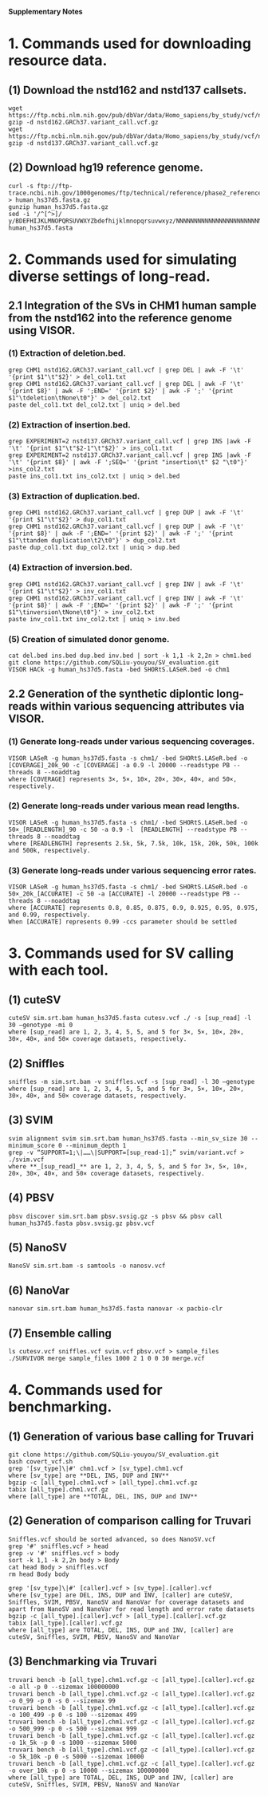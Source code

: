 **Supplementary Notes**
# 1. Commands used for downloading resource data.
## (1) Download the nstd162 and nstd137 callsets.
```
wget https://ftp.ncbi.nlm.nih.gov/pub/dbVar/data/Homo_sapiens/by_study/vcf/nstd162.GRCh37.variant_call.vcf.gz
gzip -d nstd162.GRCh37.variant_call.vcf.gz
wget https://ftp.ncbi.nlm.nih.gov/pub/dbVar/data/Homo_sapiens/by_study/vcf/nstd137.GRCh37.variant_call.vcf.gz
gzip -d nstd137.GRCh37.variant_call.vcf.gz
```
## (2) Download hg19 reference genome.
```
curl -s ftp://ftp-trace.ncbi.nih.gov/1000genomes/ftp/technical/reference/phase2_reference_assembly_sequence/hs37d5.fa.gz > human_hs37d5.fasta.gz
gunzip human_hs37d5.fasta.gz
sed -i '/^[^>]/ y/BDEFHIJKLMNOPQRSUVWXYZbdefhijklmnopqrsuvwxyz/NNNNNNNNNNNNNNNNNNNNNNNNNNNNNNNNNNNNNNNNNNNN/' human_hs37d5.fasta
```

# 2. Commands used for simulating diverse settings of long-read.
## 2.1 Integration of the SVs in CHM1 human sample from the nstd162 into the reference genome using VISOR.
### (1) Extraction of deletion.bed.
```
grep CHM1 nstd162.GRCh37.variant_call.vcf | grep DEL | awk -F '\t' '{print $1"\t"$2}' > del_col1.txt
grep CHM1 nstd162.GRCh37.variant_call.vcf | grep DEL | awk -F '\t' '{print $8}' | awk -F ';END=' '{print $2}' | awk -F ';' '{print $1"\tdeletion\tNone\t0"}' > del_col2.txt
paste del_col1.txt del_col2.txt | uniq > del.bed
```
### (2) Extraction of insertion.bed.
```
grep EXPERIMENT=2 nstd137.GRCh37.variant_call.vcf | grep INS |awk -F '\t' '{print $1"\t"$2-1"\t"$2}' > ins_col1.txt
grep EXPERIMENT=2 nstd137.GRCh37.variant_call.vcf | grep INS |awk -F '\t' '{print $8}' | awk -F ';SEQ=' '{print "insertion\t" $2 "\t0"}' >ins_col2.txt
paste ins_col1.txt ins_col2.txt | uniq > del.bed
```
### (3) Extraction of duplication.bed.
```
grep CHM1 nstd162.GRCh37.variant_call.vcf | grep DUP | awk -F '\t' '{print $1"\t"$2}' > dup_col1.txt
grep CHM1 nstd162.GRCh37.variant_call.vcf | grep DUP | awk -F '\t' '{print $8}' | awk -F ';END=' '{print $2}' | awk -F ';' '{print $1"\ttandem duplication\t2\t0"}' > dup_col2.txt
paste dup_col1.txt dup_col2.txt | uniq > dup.bed
```
### (4) Extraction of inversion.bed.
```
grep CHM1 nstd162.GRCh37.variant_call.vcf | grep INV | awk -F '\t' '{print $1"\t"$2}' > inv_col1.txt
grep CHM1 nstd162.GRCh37.variant_call.vcf | grep INV | awk -F '\t' '{print $8}' | awk -F ';END=' '{print $2}' | awk -F ';' '{print $1"\tinversion\tNone\t0"}' > inv_col2.txt
paste inv_col1.txt inv_col2.txt | uniq > inv.bed
```
### (5) Creation of simulated donor genome.
```
cat del.bed ins.bed dup.bed inv.bed | sort -k 1,1 -k 2,2n > chm1.bed
git clone https://github.com/SQLiu-youyou/SV_evaluation.git
VISOR HACk -g human_hs37d5.fasta -bed SHORtS.LASeR.bed -o chm1
```
## 2.2 Generation of the synthetic diplontic long-reads within various sequencing attributes via VISOR.
### (1) Generate long-reads under various sequencing coverages.
```
VISOR LASeR -g human_hs37d5.fasta -s chm1/ -bed SHORtS.LASeR.bed -o [COVERAGE]_20k_90 -c [COVERAGE] -a 0.9 -l 20000 --readstype PB --threads 8 --noaddtag 
where [COVERAGE] represents 3×, 5×, 10×, 20×, 30×, 40×, and 50×, respectively.
```
### (2) Generate long-reads under various mean read lengths.
```
VISOR LASeR -g human_hs37d5.fasta -s chm1/ -bed SHORtS.LASeR.bed -o 50×_[READLENGTH]_90 -c 50 -a 0.9 -l  [READLENGTH] --readstype PB --threads 8 --noaddtag 
where [READLENGTH] represents 2.5k, 5k, 7.5k, 10k, 15k, 20k, 50k, 100k and 500k, respectively.
```
### (3) Generate long-reads under various sequencing error rates.
```
VISOR LASeR -g human_hs37d5.fasta -s chm1/ -bed SHORtS.LASeR.bed -o 50×_20k_[ACCURATE] -c 50 -a [ACCURATE] -l 20000 --readstype PB --threads 8 --noaddtag 
where [ACCURATE] represents 0.8, 0.85, 0.875, 0.9, 0.925, 0.95, 0.975, and 0.99, respectively.
When [ACCURATE] represents 0.99 -ccs parameter should be settled
```

# 3. Commands used for SV calling with each tool.
## (1) cuteSV
```
cuteSV sim.srt.bam human_hs37d5.fasta cutesv.vcf ./ -s [sup_read] -l 30 –genotype -mi 0
where [sup_read] are 1, 2, 3, 4, 5, 5, and 5 for 3×, 5×, 10×, 20×, 30×, 40×, and 50× coverage datasets, respectively.
```
## (2) Sniffles
```
sniffles -m sim.srt.bam -v sniffles.vcf -s [sup_read] -l 30 –genotype
where [sup_read] are 1, 2, 3, 4, 5, 5, and 5 for 3×, 5×, 10×, 20×, 30×, 40×, and 50× coverage datasets, respectively.
```
## (3) SVIM
```
svim alignment svim sim.srt.bam human_hs37d5.fasta --min_sv_size 30 --minimum_score 0 --minimum_depth 1
grep -v “SUPPORT=1;\|……\|SUPPORT=[sup_read-1];” svim/variant.vcf > ./svim.vcf
where **_[sup_read]_** are 1, 2, 3, 4, 5, 5, and 5 for 3×, 5×, 10×, 20×, 30×, 40×, and 50× coverage datasets, respectively.
```
## (4) PBSV
```
pbsv discover sim.srt.bam pbsv.svsig.gz -s pbsv && pbsv call human_hs37d5.fasta pbsv.svsig.gz pbsv.vcf
```
## (5) NanoSV
```
NanoSV sim.srt.bam -s samtools -o nanosv.vcf
```
## (6) NanoVar
```
nanovar sim.srt.bam human_hs37d5.fasta nanovar -x pacbio-clr
```
## (7) Ensemble calling
```
ls cutesv.vcf sniffles.vcf svim.vcf pbsv.vcf > sample_files
./SURVIVOR merge sample_files 1000 2 1 0 0 30 merge.vcf
```

# 4. Commands used for benchmarking.
## (1) Generation of various base calling for Truvari
```
git clone https://github.com/SQLiu-youyou/SV_evaluation.git
bash covert_vcf.sh
grep '[sv_type]\|#' chm1.vcf > [sv_type].chm1.vcf
where [sv_type] are **DEL, INS, DUP and INV**
bgzip -c [all_type].chm1.vcf > [all_type].chm1.vcf.gz
tabix [all_type].chm1.vcf.gz
where [all_type] are **TOTAL, DEL, INS, DUP and INV**
```
## (2) Generation of comparison calling for Truvari
```
Sniffles.vcf should be sorted advanced, so does NanoSV.vcf
grep '#' sniffles.vcf > head
grep -v '#' sniffles.vcf > body
sort -k 1,1 -k 2,2n body > Body
cat head Body > sniffles.vcf
rm head Body body
```
```
grep '[sv_type]\|#' [caller].vcf > [sv_type].[caller].vcf
where [sv_type] are DEL, INS, DUP and INV, [caller] are cuteSV, Sniffles, SVIM, PBSV, NanoSV and NanoVar for coverage datasets and apart from NanoSV and NanoVar for read length and error rate datasets
bgzip -c [all_type].[caller].vcf > [all_type].[caller].vcf.gz
tabix [all_type].[caller].vcf.gz
where [all_type] are TOTAL, DEL, INS, DUP and INV, [caller] are cuteSV, Sniffles, SVIM, PBSV, NanoSV and NanoVar
```
## (3) Benchmarking via Truvari
```
truvari bench -b [all_type].chm1.vcf.gz -c [all_type].[caller].vcf.gz -o all -p 0 --sizemax 100000000
truvari bench -b [all_type].chm1.vcf.gz -c [all_type].[caller].vcf.gz -o 0_99 -p 0 -s 0 --sizemax 99
truvari bench -b [all_type].chm1.vcf.gz -c [all_type].[caller].vcf.gz -o 100_499 -p 0 -s 100 --sizemax 499
truvari bench -b [all_type].chm1.vcf.gz -c [all_type].[caller].vcf.gz -o 500_999 -p 0 -s 500 --sizemax 999
truvari bench -b [all_type].chm1.vcf.gz -c [all_type].[caller].vcf.gz -o 1k_5k -p 0 -s 1000 --sizemax 5000
truvari bench -b [all_type].chm1.vcf.gz -c [all_type].[caller].vcf.gz -o 5k_10k -p 0 -s 5000 --sizemax 10000
truvari bench -b [all_type].chm1.vcf.gz -c [all_type].[caller].vcf.gz -o over_10k -p 0 -s 10000 --sizemax 100000000
where [all_type] are TOTAL, DEL, INS, DUP and INV, [caller] are cuteSV, Sniffles, SVIM, PBSV, NanoSV and NanoVar
```


